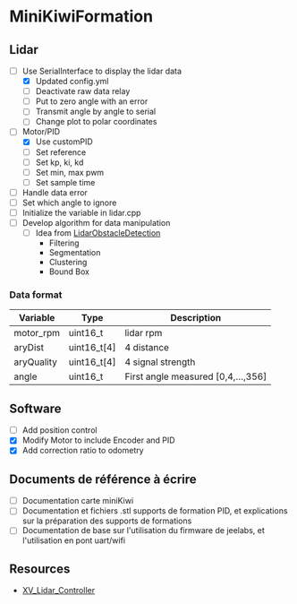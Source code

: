 # MiniKiwiFormation

## Lidar

- [ ] Use SerialInterface to display the lidar data
  - [x] Updated config.yml
  - [ ] Deactivate raw data relay
  - [ ] Put to zero angle with an error
  - [ ] Transmit angle by angle to serial
  - [ ] Change plot to polar coordinates
- [ ] Motor/PID
  - [x] Use customPID
  - [ ] Set reference
  - [ ] Set kp, ki, kd
  - [ ] Set min, max pwm
  - [ ] Set sample time
- [ ] Handle data error
- [ ] Set which angle to ignore
- [ ] Initialize the variable in lidar.cpp
- [ ] Develop algorithm for data manipulation
  - [ ] Idea from [LidarObstacleDetection](https://github.com/enginBozkurt/LidarObstacleDetection)
    - Filtering
    - Segmentation
    - Clustering
    - Bound Box

### Data format

Variable | Type | Description
-------- | ---- | -----------
motor_rpm | uint16_t | lidar rpm
aryDist | uint16_t[4] | 4 distance
aryQuality | uint16_t[4] | 4 signal strength
angle | uint16_t | First angle measured [0,4,…,356]

## Software

- [ ] Add position control
- [x] Modify Motor to include Encoder and PID
- [x] Add correction ratio to odometry

## Documents de référence à écrire

- [ ] Documentation carte miniKiwi
- [ ] Documentation et fichiers .stl supports de formation PID, et explications sur la préparation des supports de formations
- [ ] Documentation de base sur l'utilisation du firmware de jeelabs, et l'utilisation en pont uart/wifi

## Resources

- [XV_Lidar_Controller](https://github.com/getSurreal/XV_Lidar_Controller)
